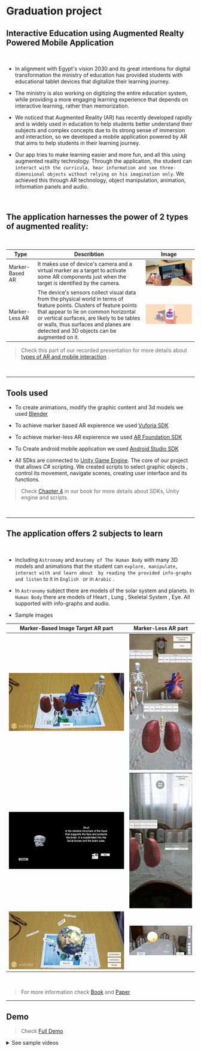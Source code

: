 # Graduation project
## Interactive Education using Augmented Realty Powered Mobile Application

<br>

* In alignment with Egypt's vision 2030 and its great intentions for digital transformation the ministry of education has provided students with
educational tablet devices that digitalize their learning journey.

* The ministry is also working on digitizing the entire education system, while providing a more engaging learning experience that depends on interactive learning, rather than memorization.

* We noticed that Augmented Reality (AR) has recently developed rapidly and is widely used in education to help students better understand their subjects and complex concepts due to its strong sense of immersion and interaction, so we developed a mobile application powered by AR that aims to help students in their learning journey.

* Our app tries to make learning easier and more fun, and all this using augmented reality technology. Through the application, the student can ```interact with the curricula, hear information and see three-dimensional objects without relying on his imagination only```. We achieved this through AR technology, object manipulation, animation, information panels and audio.

<br>

## The application harnesses the power of 2 types of augmented reality: 

<br>

Type |Describtion|Image
|-----------------|-------------|-------------|
Marker-Based AR  |It makes use of device's camera and a virtual marker as a target to activate some AR components just when the target is identified by the camera.|![Marker-Less](images/ImageTarget.jpg)
Marker-Less AR   |The device's sensors collect visual data from the physical world in terms of feature points. Clusters of feature points that appear to lie on common horizontal or vertical surfaces, are likely to be tables or walls, thus surfaces and planes are detected and 3D objects can be augmented on it.|![Marker-Less](images/Marker-Less.png)

> Check this part of our recorded presentation for more details about [types of AR and mobile interaction](https://www.youtube.com/embed/7Odu_44JaV4?start=591) .

<br>

--- 

## Tools used
* To create animations, modify the graphic content and 3d models we used [Blender](https://www.blender.org/)
* To achieve marker based AR expierence we used [Vuforia SDK](https://developer.vuforia.com/) 
* To achieve marker-less AR expierence we used [AR Foundation SDK](https://docs.unity3d.com/Packages/com.unity.xr.arfoundation@4.2/manual/index.html) 
* To Create android mobile application we used [Android Studio SDK](https://docs.unity3d.com/540/Documentation/Manual/android-sdksetup.html)

* All SDks are connected to [Unity Game Engine](https://docs.unity3d.com/Manual/index.html). The core of our project that allows *C#* scripting. We created scripts to select graphic objects , control its movement, navigate scenes, creating user interface and its functions.

> Check [Chapter 4](https://github.com/Ahmadkater/GP2020/blob/master/FinalGPbook2020.pdf) in our book for more details about SDKs, Unity engine and scripts.

<br>

---

## The application offers 2 subjects to learn

<br>

* Including ```Astronomy``` and ```Anatomy of The Human Body``` with many 3D models and animations that the student can ```explore, manipulate, interact with and learn about  by reading the provided info-graphs and listen``` to it in ```English ``` or in ```Arabic``` .

* In ```Astronomy``` subject there are models of the solar system and planets.
In ```Human Body``` there are models of Heart , Lung , Skeletal System , Eye. All supported with info-graphs and audio.

* Sample images

|Marker-Based Image Target AR part | Marker-Less AR part|
|-----------------------------|---------------|
|![ImageTarget](images/MAR_ImageTarget.png) |![MarkerLess](images/markerless_25.jpg)|
|![ImageTarget](images/Skull.png) |![Subjects](images/lung.png)|
|![Earth](images/earth.png)|![solar.png](images/solar.png)|

<br>

> For more information check [Book](https://github.com/Ahmadkater/GP2020/blob/master/FinalGPbook2020.pdf) and [Paper](https://github.com/Ahmadkater/GP2020/blob/master/Interactive%20Education%20using%20Augmented%20Realty%20Powered%20Mobile%20Application%20paper.pdf)

---

## Demo

> Check [Full Demo](https://youtu.be/7Odu_44JaV4?t=1603)

<details>
  <summary>See sample videos</summary>
  https://user-images.githubusercontent.com/36134615/145988262-7fcb1907-cb51-46ea-a758-e8f239e5de49.mp4

</details>



